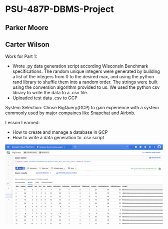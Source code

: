 # PSU-487P-DBMS-Project
## Parker Moore
## Carter Wilson

Work for Part 1:
- Wrote .py data generation script according Wisconsin Benchmark specifications. The random unique integers were generated by building a list of the integers from 0 to the desired max, and using the python rand library to shuffle them into a random order. The strings were built using the conversion algorithm provided to us. We used the python csv library to write the data to a .csv file. 
- Uploaded test data .csv to GCP

System Selection:
Chose BigQuery(GCP) to gain experience with a system commonly used by major compaines like Snapchat and Airbnb.

Lesson Learned:
- How to create and manage a database in GCP
- How to write a data generation to .csv script

![](Data_loading_demo1.png)

